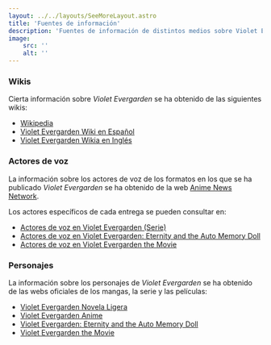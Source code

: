 ```yaml
---
layout: ../../layouts/SeeMoreLayout.astro
title: 'Fuentes de información'
description: 'Fuentes de información de distintos medios sobre Violet Evergarden'
image:
    src: ''
    alt: ''
---
```


### Wikis
Cierta información sobre _Violet Evergarden_ se ha obtenido de las siguientes wikis:
- [Wikipedia](https://es.wikipedia.org/wiki/Violet_Evergarden "Wikipedia")
- [Violet Evergarden Wiki en Español](https://violetevergarden.fandom.com/es/wiki/ "Violet Evergarden Wiki")
- [Violet Evergarden Wikia en Inglés](https://violet-evergarden.fandom.com/wiki/Violet_Evergarden_Wikia "Violet Evergarden Wiki")

### Actores de voz
La información sobre los actores de voz de los formatos en los que se ha publicado _Violet Evergarden_ se ha obtenido de la web [Anime News Network](https://www.animenewsnetwork.com/ "Anime News Network").

Los actores específicos de cada entrega se pueden consultar en:
- [Actores de voz en Violet Evergarden (Serie)](https://www.behindthevoiceactors.com/tv-shows/Violet-Evergarden/ "Violet Evergarden 2018")
- [Actores de voz en Violet Evergarden: Eternity and the Auto Memory Doll](https://www.behindthevoiceactors.com/movies/Violet-Evergarden-Eternity-and-the-Auto-Memory-Doll/ "Violet Evergarden: Eternity and the Auto Memory Doll 2019")
- [Actores de voz en Violet Evergarden the Movie](https://www.behindthevoiceactors.com/movies/Violet-Evergarden-the-Movie/ "Violet Evergarden the Movie 2020")

### Personajes 
La información sobre los personajes de _Violet Evergarden_ se ha obtenido de las webs oficiales de los mangas, la serie y las películas:
- [Violet Evergarden Novela Ligera](https://www.kyotoanimation.co.jp/books/violet/character/ "Violet Evergarden Novela Ligera")
- [Violet Evergarden Anime](https://tv.violet-evergarden.jp/character/ "Violet Evergarden Anime")
- [Violet Evergarden: Eternity and the Auto Memory Doll](https://violet-evergarden.jp/sidestory/#character "Violet Evergarden: Eternity and the Auto Memory Doll")
- [Violet Evergarden the Movie](https://violet-evergarden.jp/character/ "Violet Evergarden the Movie")
